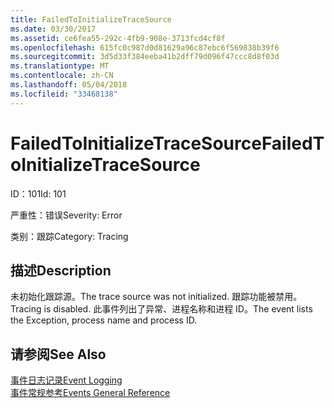 ```yaml
---
title: FailedToInitializeTraceSource
ms.date: 03/30/2017
ms.assetid: ce6fea55-292c-4fb9-908e-3713fcd4cf8f
ms.openlocfilehash: 615fc0c987d0d81629a96c87ebc6f569838b39f6
ms.sourcegitcommit: 3d5d33f384eeba41b2dff79d096f47ccc8d8f03d
ms.translationtype: MT
ms.contentlocale: zh-CN
ms.lasthandoff: 05/04/2018
ms.locfileid: "33468138"
---
```

# <a name="failedtoinitializetracesource"></a><span data-ttu-id="fa7be-102">FailedToInitializeTraceSource</span><span class="sxs-lookup"><span data-stu-id="fa7be-102">FailedToInitializeTraceSource</span></span>
<span data-ttu-id="fa7be-103">ID：101</span><span class="sxs-lookup"><span data-stu-id="fa7be-103">Id: 101</span></span>  
  
 <span data-ttu-id="fa7be-104">严重性：错误</span><span class="sxs-lookup"><span data-stu-id="fa7be-104">Severity: Error</span></span>  
  
 <span data-ttu-id="fa7be-105">类别：跟踪</span><span class="sxs-lookup"><span data-stu-id="fa7be-105">Category: Tracing</span></span>  
  
## <a name="description"></a><span data-ttu-id="fa7be-106">描述</span><span class="sxs-lookup"><span data-stu-id="fa7be-106">Description</span></span>  
 <span data-ttu-id="fa7be-107">未初始化跟踪源。</span><span class="sxs-lookup"><span data-stu-id="fa7be-107">The trace source was not initialized.</span></span> <span data-ttu-id="fa7be-108">跟踪功能被禁用。</span><span class="sxs-lookup"><span data-stu-id="fa7be-108">Tracing is disabled.</span></span> <span data-ttu-id="fa7be-109">此事件列出了异常、进程名称和进程 ID。</span><span class="sxs-lookup"><span data-stu-id="fa7be-109">The event lists the Exception, process name and process ID.</span></span>  
  
## <a name="see-also"></a><span data-ttu-id="fa7be-110">请参阅</span><span class="sxs-lookup"><span data-stu-id="fa7be-110">See Also</span></span>  
 [<span data-ttu-id="fa7be-111">事件日志记录</span><span class="sxs-lookup"><span data-stu-id="fa7be-111">Event Logging</span></span>](../../../../../docs/framework/wcf/diagnostics/event-logging/index.md)  
 [<span data-ttu-id="fa7be-112">事件常规参考</span><span class="sxs-lookup"><span data-stu-id="fa7be-112">Events General Reference</span></span>](../../../../../docs/framework/wcf/diagnostics/event-logging/events-general-reference.md)
